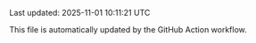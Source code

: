 Last updated: 2025-11-01 10:11:21 UTC

This file is automatically updated by the GitHub Action workflow.
